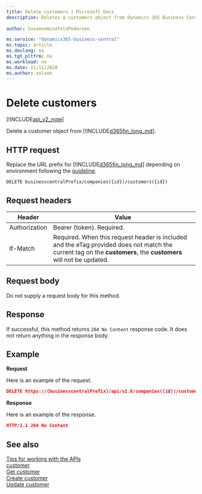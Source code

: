 ```yaml
---
title: Delete customers | Microsoft Docs
description: Deletes a customers object from Dynamics 365 Business Central.
 
author: SusanneWindfeldPedersen

ms.service: "dynamics365-business-central"
ms.topic: article
ms.devlang: na
ms.tgt_pltfrm: na
ms.workload: na
ms.date: 11/11/2020
ms.author: solsen
---
```


# Delete customers

[!INCLUDE[api_v2_note](../../includes/api_v2_note.md)]

Delete a customer object from [!INCLUDE[d365fin_long_md](../../includes/d365fin_long_md.md)].

## HTTP request
Replace the URL prefix for [!INCLUDE[d365fin_long_md](../../includes/d365fin_long_md.md)] depending on environment following the [guideline](../../v2.0/endpoints-apis-for-dynamics.md).
```
DELETE businesscentralPrefix/companies({id})/customers({id})
```

## Request headers

|Header         |Value                     |
|---------------|--------------------------|
|Authorization  |Bearer {token}. Required. |
|If-Match       |Required. When this request header is included and the eTag provided does not match the current tag on the **customers**, the **customers** will not be updated. |

## Request body
Do not supply a request body for this method.

## Response
If successful, this method returns ```204 No Content``` response code. It does not return anything in the response body.

## Example

**Request**

Here is an example of the request.

```json
DELETE https://{businesscentralPrefix}/api/v2.0/companies({id})/customers({id})
```

**Response** 

Here is an example of the response. 

```json
HTTP/1.1 204 No Content
```



## See also
[Tips for working with the APIs](/dynamics365/business-central/dev-itpro/developer/devenv-connect-apps-tips)    
[customer](../resources/dynamics_customer.md)    
[Get customer](dynamics_customer_Get.md)    
[Create customer](dynamics_customer_Create.md)    
[Update customer](dynamics_customer_Update.md)    
